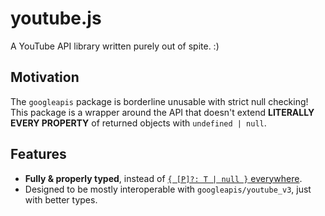 # youtube.js

A YouTube API library written purely out of spite. :)

## Motivation

The `googleapis` package is borderline unusable with strict null checking! This package is a wrapper around the API that doesn't extend **LITERALLY EVERY PROPERTY** of returned objects with `undefined | null`.

## Features

- **Fully & properly typed**, instead of [`{ [P]?: T | null }` everywhere](https://github.com/googleapis/google-api-nodejs-client/blob/31defea1dca2e32d2cfcea1649087a206e7254d1/src/apis/youtube/v3.ts#L3740).
- Designed to be mostly interoperable with `googleapis/youtube_v3`, just with better types.
